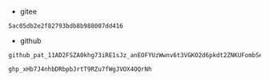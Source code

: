 * gitee
```
5ac05db2e2f82793bdb8b988007dd416
```

* github
```
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

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
```

